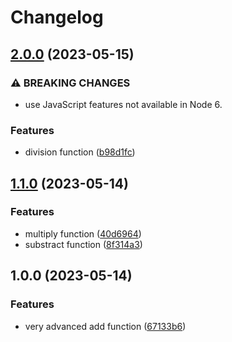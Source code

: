 # Changelog

## [2.0.0](https://github.com/zarcode/conventional-release/compare/v1.1.0...v2.0.0) (2023-05-15)


### ⚠ BREAKING CHANGES

* use JavaScript features not available in Node 6.

### Features

* division function ([b98d1fc](https://github.com/zarcode/conventional-release/commit/b98d1fc7c3790fa280a2e40ce24ae36aea4f6797))

## [1.1.0](https://github.com/zarcode/conventional-release/compare/v1.0.0...v1.1.0) (2023-05-14)


### Features

* multiply function ([40d6964](https://github.com/zarcode/conventional-release/commit/40d69640276a07bc5fe327adbf2584197186ba08))
* substract function ([8f314a3](https://github.com/zarcode/conventional-release/commit/8f314a346ad5de6ceb66a6aafdcbbb55500e4994))

## 1.0.0 (2023-05-14)


### Features

* very advanced add function ([67133b6](https://github.com/zarcode/conventional-release/commit/67133b6da363565c4f73d5b014af68ce71e4e1d3))
